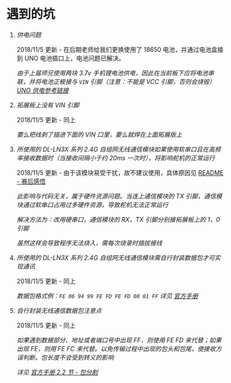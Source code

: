 # 遇到的坑

1. *供电问题*

   2018/11/5 更新 - 在后期老师给我们更换使用了 18650 电池，并通过电池盒接到 UNO 电池插口上，电池问题已解决。

   *由于上届师兄使用两块 3.7v 手机锂电池供电，因此在当前板下应将电池串联，并将电池正极接与 `VIN` 引脚（注意：不能是 VCC 引脚，否则会烧毁） [UNO 供电参考链接](http://www.taichi-maker.com/homepage/arduino-projects-index/arduino-power-supply/)*

2. *拓展板上没有 VIN 引脚*

   2018/11/5 更新 - 同上

   *要么把线剥了插进下面的 VIN 口里，要么就焊在上面拓展版上*

3. *所使用的 DL-LN3X 系列 2.4G 自组网无线通信模块如果使用软串口且在高频率接收数据时（当接收间隔小于约 20ms 一次时），将影响舵机的正常运行*

   2018/11/5 更新 - 由于该模块易受干扰，故不建议使用，具体原因见 [README - 赛后感悟](./README.md)

   *此影响与代码无关，属于硬件资源问题。当连上通信模块的 TX 引脚，通信模块通过软串口占用过多硬件资源，导致舵机无法正常运行*

   *解决方法为：改用硬串口，通信模块的 RX，TX 引脚分别接拓展板上的 1，0 引脚*

   *虽然这样会导致程序无法烧入，需每次烧录时插拔接线*

4. *所使用的 DL-LN3X 系列 2.4G 自组网无线通信模块需自行封装数据包才可实现通讯*

   2018/11/5 更新 - 同上

   *数据包格式例：`FE 06 94 99 FE FD FE FD 00 01 FF` 详见 [官方手册](./无线通信模块/DL-LN3X说明书2.0.pdf)*

5. *自行封装无线通信数据包注意点*

   2018/11/5 更新 - 同上

   *如果遇到数据部分、地址或者端口号中出现 FF，则使用 FE FD 来代替；如果出现 FE，则用 FE FC 来代替。以免传输过程中出现的包头和包尾，使接收方误判断。包长度不会受到转义的影响*

   *详见 [官方手册 2.2 节 - 包分割](./各模块例程/无线通信模块/DL-LN3X说明书2.0.pdf#[{"num":38,"gen":0},{"name":"XYZ"},40,494,0])*